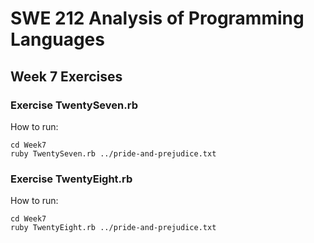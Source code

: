 # SWE 212 Analysis of Programming Languages
## Week 7 Exercises

### Exercise TwentySeven.rb
How to run:

    cd Week7
    ruby TwentySeven.rb ../pride-and-prejudice.txt
  
  
  ### Exercise TwentyEight.rb
  How to run:
  

    cd Week7
    ruby TwentyEight.rb ../pride-and-prejudice.txt
